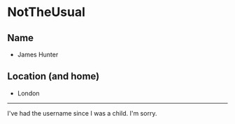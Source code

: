 # NotTheUsual

## Name
* James Hunter

## Location (and home)
* London

---

I've had the username since I was a child. I'm sorry.